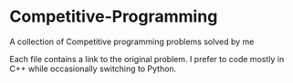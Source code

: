 # Competitive-Programming
A collection of Competitive programming problems solved by me

Each file contains a link to the original problem. I prefer to code mostly in C++ while occasionally switching to Python.
